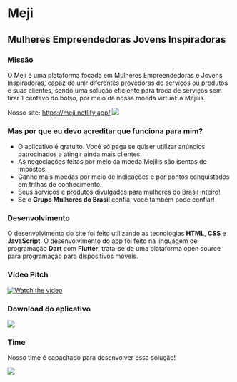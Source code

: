 # Meji	
## Mulheres Empreendedoras Jovens Inspiradoras

### Missão ###
O Meji é uma plataforma focada em Mulheres Empreendedoras e Jovens Inspiradoras, capaz de unir diferentes provedoras de serviços ou produtos e suas clientes, sendo uma solução eficiente para troca de serviços sem tirar 1 centavo do bolso, por meio da nossa moeda virtual: a Mejilis.

Nosso site: https://meji.netlify.app/ 
[![](https://github.com/FernandaPS29/Meji/tree/main/imagens_readme/logo.png)](https://meji.netlify.app/)

### Mas por que eu devo acreditar que funciona para mim?
* O aplicativo é gratuito. Você só paga se quiser utilizar anúncios patrocinados a atingir ainda mais clientes.
* As negociações feitas por meio da moeda Mejilis são isentas de impostos.
* Ganhe mais moedas por meio de indicações e por pontos conquistados em trilhas de conhecimento.
* Seus serviços e produtos divulgados para mulheres do Brasil inteiro!
* Se o **Grupo Mulheres do Brasil** confia, você também pode confiar!

### Desenvolvimento
O desenvolvimento do site foi feito utilizando as tecnologias **HTML**, **CSS** e **JavaScript**.
O desenvolvimento do app foi feito na linguagem de programação **Dart** com **Flutter**, trata-se de uma plataforma open source para programação para dispositivos móveis. 

### Vídeo Pitch
[![Watch the video](https://github.com/FernandaPS29/Meji/tree/main/imagens_readme/pitch.png)]( https://youtu.be/)

### Download do aplicativo
[![](https://github.com/FernandaPS29/Meji/tree/main/imagens_readme/download.png)](https://github.com/FernandaPS29/Meji/meji.apk?raw=true)

### Time

Nosso time é capacitado para desenvolver essa solução!

![](https://github.com/FernandaPS29/Meji/tree/main/imagens_readme/time.png)
